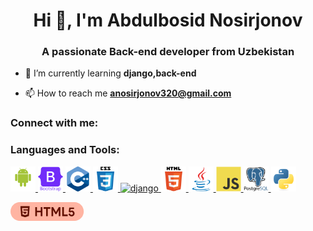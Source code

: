 <h1 align="center">Hi 👋, I'm Abdulbosid Nosirjonov</h1>
<h3 align="center">A passionate Back-end developer from Uzbekistan</h3>


- 🌱 I’m currently learning **django,back-end**

- 📫 How to reach me **anosirjonov320@gmail.com**

<h3 align="left">Connect with me:</h3>
<p align="left">
</p>

<h3 align="left">Languages and Tools:</h3>
<p align="left"> <a href="https://developer.android.com" target="_blank" rel="noreferrer"> <img src="https://raw.githubusercontent.com/devicons/devicon/master/icons/android/android-original-wordmark.svg" alt="android" width="40" height="40"/> </a> <a href="https://getbootstrap.com" target="_blank" rel="noreferrer"> <img src="https://raw.githubusercontent.com/devicons/devicon/master/icons/bootstrap/bootstrap-plain-wordmark.svg" alt="bootstrap" width="40" height="40"/> </a> <a href="https://www.w3schools.com/cpp/" target="_blank" rel="noreferrer"> <img src="https://raw.githubusercontent.com/devicons/devicon/master/icons/cplusplus/cplusplus-original.svg" alt="cplusplus" width="40" height="40"/> </a> <a href="https://www.w3schools.com/css/" target="_blank" rel="noreferrer"> <img src="https://raw.githubusercontent.com/devicons/devicon/master/icons/css3/css3-original-wordmark.svg" alt="css3" width="40" height="40"/> </a> <a href="https://www.djangoproject.com/" target="_blank" rel="noreferrer"> <img src="https://cdn.worldvectorlogo.com/logos/django.svg" alt="django" width="40" height="40"/> </a> <a href="https://www.w3.org/html/" target="_blank" rel="noreferrer"> <img src="https://raw.githubusercontent.com/devicons/devicon/master/icons/html5/html5-original-wordmark.svg" alt="html5" width="40" height="40"/> </a> <a href="https://www.java.com" target="_blank" rel="noreferrer"> <img src="https://raw.githubusercontent.com/devicons/devicon/master/icons/java/java-original.svg" alt="java" width="40" height="40"/> </a> <a href="https://developer.mozilla.org/en-US/docs/Web/JavaScript" target="_blank" rel="noreferrer"> <img src="https://raw.githubusercontent.com/devicons/devicon/master/icons/javascript/javascript-original.svg" alt="javascript" width="40" height="40"/> </a> <a href="https://www.postgresql.org" target="_blank" rel="noreferrer"> <img src="https://raw.githubusercontent.com/devicons/devicon/master/icons/postgresql/postgresql-original-wordmark.svg" alt="postgresql" width="40" height="40"/> </a> <a href="https://www.python.org" target="_blank" rel="noreferrer"> <img src="https://raw.githubusercontent.com/devicons/devicon/master/icons/python/python-original.svg" alt="python" width="40" height="40"/> </a> </p>

<svg width="118" height="30" viewBox="0 0 118 30" fill="none" xmlns="http://www.w3.org/2000/svg">
<path d="M0 15C0 6.71573 6.71573 0 15 0H102.2C110.484 0 117.2 6.71573 117.2 15V15C117.2 23.2843 110.484 30 102.2 30H15C6.71574 30 0 23.2843 0 15V15Z" fill="#FFB4A2"/>
<path d="M39.64 8.0799H42.34V13.7999H48.36V8.0799H51.06V22.3999H48.36V16.3599H42.34V22.3999H39.64V8.0799ZM56.9768 22.3999V10.6399H52.9768V8.0799H63.6768V10.6399H59.6768V22.3999H56.9768ZM65.597 8.0799H68.257L72.637 15.6599H72.797L77.177 8.0799H79.857V22.3999H77.177V15.3399L77.337 12.9399H77.177L73.537 19.3599H71.917L68.257 12.9399H68.097L68.257 15.3399V22.3999H65.597V8.0799ZM82.7454 8.0799H85.4454V19.8399H91.5054V22.3999H82.7454V8.0799ZM97.649 22.7199C97.129 22.7199 96.609 22.6466 96.089 22.4999C95.5823 22.3532 95.109 22.1266 94.669 21.8199C94.229 21.5132 93.8423 21.1332 93.509 20.6799C93.189 20.2132 92.949 19.6599 92.789 19.0199L95.169 18.0999C95.3157 18.7666 95.5957 19.2999 96.009 19.6999C96.4357 20.0999 96.9757 20.2999 97.629 20.2999C97.949 20.2999 98.2423 20.2466 98.509 20.1399C98.789 20.0199 99.029 19.8599 99.229 19.6599C99.4423 19.4599 99.6023 19.2266 99.709 18.9599C99.829 18.6799 99.889 18.3732 99.889 18.0399C99.889 17.7199 99.829 17.4266 99.709 17.1599C99.6023 16.8799 99.449 16.6399 99.249 16.4399C99.049 16.2266 98.809 16.0666 98.529 15.9599C98.2623 15.8399 97.9623 15.7799 97.629 15.7799C97.2157 15.7799 96.849 15.8732 96.529 16.0599C96.209 16.2332 95.9357 16.4532 95.709 16.7199L93.169 15.5599L93.969 8.7199H101.669V11.0199H96.149L95.629 14.2199L95.789 14.2599C96.0557 14.0332 96.3823 13.8399 96.769 13.6799C97.1557 13.5199 97.6223 13.4399 98.169 13.4399C98.7423 13.4399 99.289 13.5532 99.809 13.7799C100.329 13.9932 100.789 14.2999 101.189 14.6999C101.589 15.0999 101.909 15.5866 102.149 16.1599C102.389 16.7199 102.509 17.3466 102.509 18.0399C102.509 18.7199 102.389 19.3466 102.149 19.9199C101.909 20.4932 101.569 20.9866 101.129 21.3999C100.702 21.8132 100.189 22.1399 99.589 22.3799C99.0023 22.6066 98.3557 22.7199 97.649 22.7199Z" fill="#621100"/>
<g clip-path="url(#clip0_17_528)">
<path d="M17.0561 22.3144L15.8 6.22998L30.8 6.2623L29.4719 22.3144L23.3567 24.1698L17.0561 22.3144Z" fill="#621100"/>
<path d="M27.8351 11.4728L28.01 9.5094H18.5077L19.0327 15.529H25.5907L25.3335 18.0964L23.2333 18.6896L21.1022 18.0424L20.989 16.5106H19.1048L19.3622 19.639L23.2331 20.7717L27.135 19.639L27.66 13.5332H20.7727L20.5771 11.4728H27.8351Z" fill="#FFB4A2"/>
</g>
<defs>
<clipPath id="clip0_17_528">
<rect width="15" height="18" fill="white" transform="translate(15.8 6.19995)"/>
</clipPath>
</defs>
</svg>
